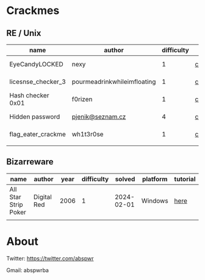 <meta name="google-site-verification" content="ujlA87WxLVLB-nE1oeMCVFcErK70EQaCsocb2NxEqMM" />

# Crackmes

## RE / Unix

| name               | author                      | difficulty | url                                                                   | platform         | download                                                        | solved     | tutorial                                                    |
|--------------------|-----------------------------|------------|-----------------------------------------------------------------------|------------------|-----------------------------------------------------------------|------------|-------------------------------------------------------------|
| EyeCandyLOCKED     | nexy                        | 1          | [crackmes.one](https://crackmes.one/crackme/5ab77f5b33c5d40ad448c563) | Linux/x86-64/ELF | [download](./re/unix/eyecandylocked/EyeCandyLOCKED)             | 2022-05-01 | [here](./re/unix/./eyecandylocked/eyecandylocked.md)        |
| licesnse_checker_3 | pourmeadrinkwhileimfloating | 1          | [crackmes.one](https://crackmes.one/crackme/62327b0433c5d46c8bcc0335) | Linux/x86-64/ELF | [download](./re/unix/licesnse_checker_3/license_checker_3)      | 2022-05-02 | [here](./re/unix/licesnse_checker_3/license_checker_3.md)   |
| Hash checker 0x01  | f0rizen                     | 1          | [crackmes.one](https://crackmes.one/crackme/622db5be33c5d46c8bcc027f) | Linux/x86-64/ELF | [download](./re/unix/hash-checker-0x01/crackme)                 | 2022-05-04 | [here](./re/unix/hash-checker-0x01/hash-checker-0x01.md)    |
| Hidden password    | pjenik@seznam.cz            | 4          | [crackmes.one](https://crackmes.one/crackme/61ffb07c33c5d46c8bcbfc1d) | Linux/x86-64/ELF | [download](./re/unix/hidden-password/hidden_password)           | 2022-05-15 | [here](./re/unix/hidden-password/hidden-password.md)        |
| flag_eater_crackme | wh1t3r0se                   | 1          | [crackmes.one](https://crackmes.one/crackme/61eec94433c5d413767ca64f) | Linux/x86-64/ELF | [download](./re/unix/flag-eater-crackme/chall) | 2024-03-21 | [here](./re/unix/flag-eater-crackme/flage-eater-crackme.md) |
|                    |                             |            |                                                                       |                  |                                                                 |            |                                                             |

## Bizarreware

| name                 | author      | year | difficulty | solved     | platform | tutorial                                        |
|----------------------|-------------|------|------------|------------|----------|-------------------------------------------------|
| All Star Strip Poker | Digital Red | 2006 | 1          | 2024-02-01 | Windows  | [here](./re/bizarreware/all-star-strip-poker/all-star-strip-poker.md)|
|                      |             |      |            |            |          |                                                 |


# About

Twitter: https://twitter.com/abspwr

Gmail: abspwrba 
